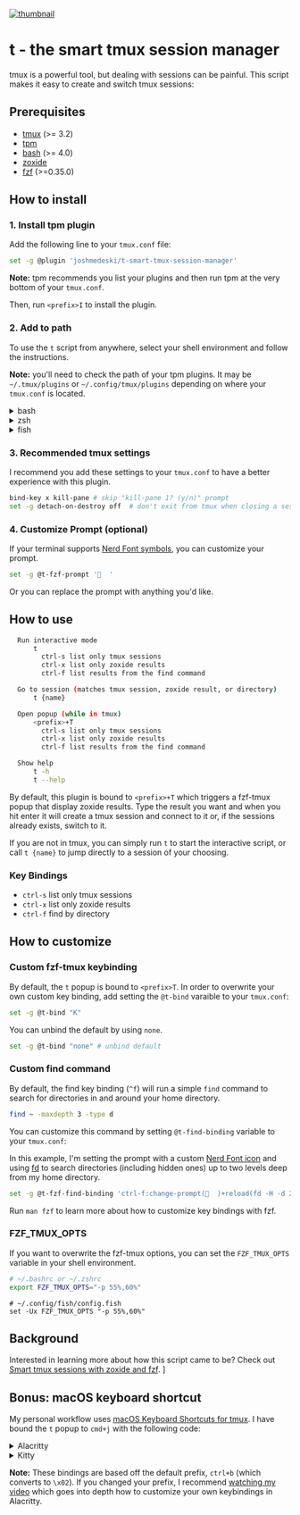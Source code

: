 <a href="https://www.joshmedeski.com/posts/smart-tmux-sessions-with-zoxide-and-fzf/" target="_blank">

![thumbnail](https://github.com/joshmedeski/t-smart-tmux-session-manager/blob/main/smart-tmux-sessions-with-zoxide-and-fzf.jpeg?raw=true)

</a>

# t - the smart tmux session manager

tmux is a powerful tool, but dealing with sessions can be painful. This script makes it easy to create and switch tmux sessions:

## Prerequisites

- [tmux](https://github.com/tmux/tmux) (>= 3.2)
- [tpm](https://github.com/tmux-plugins/tpm)
- [bash](https://www.gnu.org/software/bash/) (>= 4.0)
- [zoxide](https://github.com/ajeetdsouza/zoxide)
- [fzf](https://github.com/junegunn/fzf) (>=0.35.0)

## How to install

### 1. Install tpm plugin

Add the following line to your `tmux.conf` file:

```sh
set -g @plugin 'joshmedeski/t-smart-tmux-session-manager'
```

**Note:** tpm recommends you list your plugins and then run tpm at the very bottom of your `tmux.conf`.

Then, run `<prefix>I` to install the plugin.

### 2. Add to path

To use the `t` script from anywhere, select your shell environment and follow the instructions.

**Note:** you'll need to check the path of your tpm plugins. It may be `~/.tmux/plugins` or `~/.config/tmux/plugins` depending on where your `tmux.conf` is located.

<details>
<summary>bash</summary>

Add the following line to `~/.bashrc`

```sh
# ~/.tmux/plugins
export PATH=$HOME/.tmux/plugins/t-smart-tmux-session-manager/bin:$PATH
# ~/.config/tmux/plugins
export PATH=$HOME/.config/tmux/plugins/t-smart-tmux-session-manager/bin:$PATH
```

</details>

<details>
<summary>zsh</summary>

Add the following line to `~/.zprofile`

```sh
# ~/.tmux/plugins
export PATH=$HOME/.tmux/plugins/t-smart-tmux-session-manager/bin:$PATH
# ~/.config/tmux/plugins
export PATH=$HOME/.config/tmux/plugins/t-smart-tmux-session-manager/bin:$PATH
```

</details>

<details>
<summary>fish</summary>

Add the following line to `~/.config/fish/config.fish`

```fish
# ~/.tmux/plugins
fish_add_path $HOME/.tmux/plugins/t-smart-tmux-session-manager/bin
# ~/.config/tmux/plugins
fish_add_path $HOME/.config/tmux/plugins/t-smart-tmux-session-manager/bin
```

</details>

### 3. Recommended tmux settings

I recommend you add these settings to your `tmux.conf` to have a better experience with this plugin.

```sh
bind-key x kill-pane # skip "kill-pane 1? (y/n)" prompt
set -g detach-on-destroy off  # don't exit from tmux when closing a session
```

### 4. Customize Prompt (optional)

If your terminal supports [Nerd Font symbols](https://www.nerdfonts.com/), you can customize your prompt.

```sh
set -g @t-fzf-prompt '  '
```

Or you can replace the prompt with anything you'd like.

## How to use

```sh
  Run interactive mode
      t
        ctrl-s list only tmux sessions
        ctrl-x list only zoxide results
        ctrl-f list results from the find command

  Go to session (matches tmux session, zoxide result, or directory)
      t {name}

  Open popup (while in tmux)
      <prefix>+T
        ctrl-s list only tmux sessions
        ctrl-x list only zoxide results
        ctrl-f list results from the find command

  Show help
      t -h
      t --help
```

By default, this plugin is bound to `<prefix>+T` which triggers a fzf-tmux popup that display zoxide results. Type the result you want and when you hit enter it will create a tmux session and connect to it or, if the sessions already exists, switch to it.

If you are not in tmux, you can simply run `t` to start the interactive script, or call `t {name}` to jump directly to a session of your choosing.

### Key Bindings

- `ctrl-s` list only tmux sessions
- `ctrl-x` list only zoxide results
- `ctrl-f` find by directory

## How to customize

### Custom fzf-tmux keybinding

By default, the `t` popup is bound to `<prefix>T`. In order to overwrite your own custom key binding, add setting the `@t-bind` varaible to your `tmux.conf`:

```sh
set -g @t-bind "K"
```

You can unbind the default by using `none`.

```sh
set -g @t-bind "none" # unbind default
```

### Custom find command

By default, the find key binding (`^f`) will run a simple `find` command to search for directories in and around your home directory.

```sh
find ~ -maxdepth 3 -type d
```

You can customize this command by setting `@t-find-binding` variable to your `tmux.conf`:

In this example, I'm setting the prompt with a custom [Nerd Font icon](https://www.nerdfonts.com/) and using [fd](https://github.com/sharkdp/fd) to search directories (including hidden ones) up to two levels deep from my home directory.

```sh
set -g @t-fzf-find-binding 'ctrl-f:change-prompt(  )+reload(fd -H -d 2 -t d . ~)'
```

Run `man fzf` to learn more about how to customize key bindings with fzf.

### FZF_TMUX_OPTS

If you want to overwrite the fzf-tmux options, you can set the `FZF_TMUX_OPTS` variable in your shell environment.

```bash
# ~/.bashrc or ~/.zshrc
export FZF_TMUX_OPTS="-p 55%,60%"
```

```fish
# ~/.config/fish/config.fish
set -Ux FZF_TMUX_OPTS "-p 55%,60%"
```

## Background

Interested in learning more about how this script came to be? Check out [Smart tmux sessions with zoxide and fzf](https://www.joshmedeski.com/posts/smart-tmux-sessions-with-zoxide-and-fzf/).
]

## Bonus: macOS keyboard shortcut

My personal workflow uses [macOS Keyboard Shortcuts for tmux](https://www.joshmedeski.com/posts/macos-keyboard-shortcuts-for-tmux/). I have bound the `t` popup to `cmd+j` with the following code:

<details>
<summary>Alacritty</summary>

Add the following line to your `alacritty.yml`

```yml
key_bindings:
  - { key: K, mods: Command, chars: "\x02\x54" } # open t - tmux smart session manager
```

</details>

<details>
<summary>Kitty</summary>

Add the following line to your `kitty.conf`

```sh
map cmd+k send_text all \x02\x54
```

</details>

**Note:** These bindings are based off the default prefix, `ctrl+b` (which converts to `\x02`). If you changed your prefix, I recommend [watching my video](https://www.joshmedeski.com/posts/macos-keyboard-shortcuts-for-tmux/) which goes into depth how to customize your own keybindings in Alacritty.
